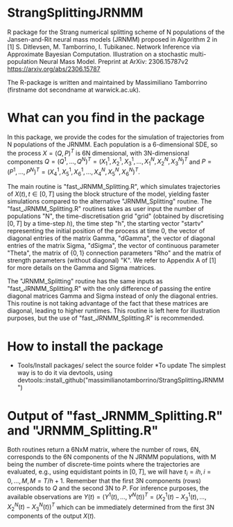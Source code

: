 # StrangSplittingJRNMM

R package for the Strang numerical splitting scheme of N populations of the Jansen-and-Rit neural mass models (JRNMM) proposed in Algorithm 2 in 
[1] S. Ditlevsen, M. Tamborrino, I. Tubikanec. Network Inference via Approximate Bayesian Computation. Illustration on a stochastic multi-population Neural Mass Model. Preprint at ArXiv: 2306.15787v2 https://arxiv.org/abs/2306.15787 

The R-package is written and maintained by Massimiliano Tamborrino (firstname dot secondname at warwick.ac.uk).

# What can you find in the package
In this package, we provide the codes for the simulation of trajectories from N populations of the JRNMM. Each population is a 6-dimensional SDE, so the process $X=(Q,P)^T$ is 6N dimensional, with 3N-dimensional components $Q=(Q^1,\ldots, Q^N)^T=(X_1^1,X_2^1,X_3^1,\ldots, X_1^N,X_2^N,X_3^N)^T$ and $P=(P^1,\ldots, P^N)^T=(X_4^1,X_5^1,X_6^1,\ldots, X_4^N,X_5^N,X_6^N)^T$. 

The main routine is "fast_JRNMM_Splitting.R", which simulates trajectories of $X(t), t\in[0,T]$ using the block structure of the model, yielding faster simulations compared to the alternative "JRNMM_Splitting" routine. The "fast_JRNMM_Splitting.R" routines takes as user input the number of populations "N", the time-discretisation grid "grid" (obtained by discretising $[0,T]$ by a time-step $h$), the time step "h", the starting vector "startv" representing the initial position of the process at time 0, the vector of diagonal entries of the matrix Gamma, "dGamma", the vector of diagonal entries of the matrix Sigma, "dSigma", the vector of continuous parameter "Theta", the matrix of $\{0,1\}$ connection parameters "Rho" and the matrix of strength parameters (without diagonal) "K". We refer to Appendix A of [1] for more details on the Gamma and Sigma matrices. 

The "JRNMM_Splitting" routine has the same inputs as "fast_JRNMM_Splitting.R" with the only difference of passing the entire diagonal matrices Gamma and Sigma instead of only the diagonal entries. This routine is not taking advantage of the fact that these matrices are diagonal, leading to higher runtimes. This routine is left here for illustration purposes, but the use of "fast_JRNMM_Splitting.R" is recommended.

# How to install the package
* Tools/Install packages/ select the source folder
*To update The simplest way is to do it via devtools, using devtools::install_github("massimilianotamborrino/StrangSplittingJRNMM")

# Output of "fast_JRNMM_Splitting.R" and "JRNMM_Splitting.R"
Both routines return a 6NxM matrix, where the number of rows, 6N, corresponds to the 6N components of the N JRNMM populations, with M being the number of discrete-time points where the trajectories are evaluated, e.g., using equidistant points in $[0,T]$, we will have $t_i=ih, i=0,\ldots, M, M=T/h+1$. Remember that the first 3N components (rows) corresponds to $Q$ and the second 3N to $P$. For inference purposes, the available observations are $Y(t)=(Y^1(t),\ldots, Y^N(t))^T=(X_2^1(t)-X_3^1(t),\ldots,X_2^N(t)-X_3^N(t))^T$ which can be immediately determined from the first 3N components of the output $X(t)$.
